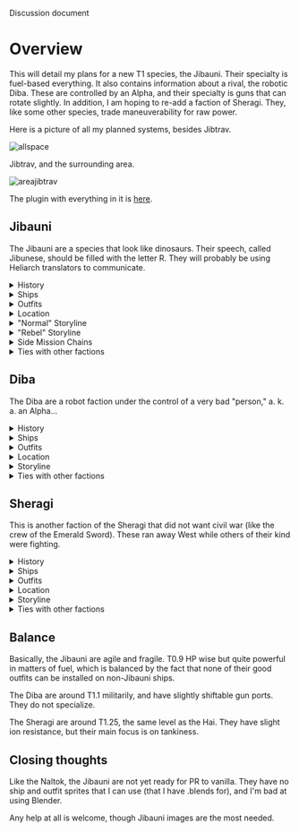 Discussion document

# Overview

This will detail my plans for a new T1 species, the Jibauni. Their specialty is fuel-based everything. 
It also contains information about a rival, the robotic Diba. These are controlled by an Alpha, and their specialty is guns that can rotate slightly.
In addition, I am hoping to re-add a faction of Sheragi. They, like some other species, trade maneuverability for raw power. <!--, and have shield generators that are more powerful then other species, but which stop working for a bit when the shields are depleted. Petersupes made the most part of the Sheragi stuff [here](https://github.com/Petersupes/sheragi-rebirth). He also provided assets, which I have taken from [this repository](https://github.com/Petersupes/Sheragi-Rebirth-Assets). -->

Here is a picture of all my planned systems, besides Jibtrav.

![allspace](https://github.com/TheGiraffe3/Jibauni/assets/145969603/92d105b7-ed64-4f97-a378-8c59b01516ae)

Jibtrav, and the surrounding area.


![areajibtrav](https://github.com/TheGiraffe3/Jibauni/assets/145969603/eaeeabcc-f821-4ccc-8392-8042b2e95794)


The plugin with everything in it is [here](https://github.com/TheGiraffe3/Jibauni/tree/Jibauni).
<!-- I have a PR to run checks with [here](https://github.com/Alrodel/endless-sky/pull/2). -->

## Jibauni

The Jibauni are a species that look like dinosaurs. Their speech, called Jibunese, should be filled with the letter R.
They will probably be using Heliarch translators to communicate.

<details>
<summary>History</summary>

Jibauni written history started sometime in the late 1500s, when the Jibauni became the dominant factor on their home planet of Baitoon. They figured out how to make non-hyperspace capable spacecraft around 2100, only to have invaders in ships painted green come from the East. These aliens were finally beaten off around 2240. With the knowledge they gained from disassembling the invaders' drives, they first made their version of the hyperdrive in 2250. _**Note: they are not that good at reverse-engineering, but with 140 years to work with they managed to break through.**_ After a 50-year period of colonization and good times, one clan in Almanhaq suddenly broke away from the main government, speedily followed by four more. These called themselves the _real_ Jibauni, and scornfully labeled the normal Jibauni the "Lazies." Fighting between the two has been going on ever since then.
Around 2400, a red-pink alien ship took off from a strange green anomaly that had been there ever since the Jibauni could remember, and hailed their homeworld of Baitoon in Jibunese, requesting permission to land. The Jibauni, after a long debate, let the ship land, but posted guards around it, for both their protection and to protect the foreigner from any dissatisfied Jibauni. The next day, the ship was gone, and one of their holy leaders, an Oracle, was missing. Reports came in of the ship passing through Sabibal, but no other traces were found.

Since the 2800s, the Jibauni have also found Heliarch ships coming in and mining asteroids from Quinlo. Because the Heliarch weapons/ships (even small ones) are so powerful, the Jibauni have lost many people while trying to disable their opponents. However, on rare occasions they manage to disable the Heliarch, and loot things from their ships. This is mainly translation devices, because they can't figure out how to get the Jump Drive (or anything else) out. Also, every time a Heliarch ship is disabled, it sends a distress call, and more Heliarch come in to help, repairing the disabled ship, which still has its Jump Drive.

In addition, small pirate ships (the biggest possible one being an Argosy) have come through the wormhole every now and then. (There is a set of Jibauni news about this.)
</details>

<details>
<summary>Ships</summary>

The Jibauni ships have built-in slowing resistance, which costs fuel to use and automatically happens. Carried ships have slowing resistance without any cost, to keep them from being unable to move too frequently. I do not think this will cause balance problems with Detainers, because the ships are fighters.
Jibauni ships are faster than a lot of other T1 ships. However, they make up for this by being extremely fragile.
Some of them also have the "fuel mount" attribute, and will be able to carry Fuel-Leaks or Fuelers. See below.

</details>

<details>
<summary>Outfits</summary>

The Jibauni outfits, and indeed the Jibauni in general, are very fuel-based. Their weapons use fuel, and so do their engines. Their generators create fuel. To stop this from being unbalanced, I have made it so that you cannot put them on ships that are not made by the Jibauni.
They also have two special types of weapons, the Fuel-Leaks and Fuelers, which take away and grant fuel, respectively. All of these (except the Leak and er 10) have the attribute "fuel mount" in the negative, and so they cannot be installed on non-Jibauni ships either.
The Fuel ers/Leaks will will be important later in the storyline, but they will not be in an initial PR, especially because sprites for them will be difficult to plan.
</details>

<details>
<summary>Location</summary>

![jibaunispace](https://github.com/TheGiraffe3/Jibauni/assets/145969603/89c2ac36-6ca3-4fc8-93ca-3bf9d4ffc31f)

_Note: the systems to the west that are uninhabited don't mean much until later in the plot line. At the beginning, they are just things for the player to explore with a JD, if they so please._


![areajibtrav](https://github.com/TheGiraffe3/Jibauni/assets/145969603/e5158288-182c-499c-b2c5-e11d127e67ed)


The Jibauni also have a small amount of slowing damage happening in their systems, hence the built-in slowing resistance on their ships.
</details>

<details>
<summary>"Normal" Storyline</summary>

_Note: in an initial PR the player probably will only be able to do the first few missions, all the way back to Baitoon. The rest will come later._

The storyline starts when landing on Baitoon. A Jibauni named Kanlanmo comes up to the player, and asks them to take him to Taltahard, one jump south-west by west. (Communication is accomplished by the aid of a translation device looted from the Heliarch, though they are not revealed to the player.)
After doing so, the player will take Kanlanmo to the rest of the Normal planets, culminating with taking him back to Baitoon.

30 days later, the player is called to make the rounds again, picking up Jibauni ships as they go. A battle starts in Baitoon while the player is on Kanlil, and `first` `last` must go and save the Jibauni there, being auto-launched if there are still Rebel ships alive. Upon finishing this mission you start receiving a salary of 1,500 credits, which can be adjusted if need be.
At this point, the player must make a decision to either go attack the Rebels in Kateaza, or stay and build up strength. No matter what the player chooses, though, a headstrong Jibauni captain attacks immediately. The player is tasked with going to rescue her, and after landing in the Station of Power, attacking Almanhaq.
In the Almanhaq battle, the Jibauni are beaten off, and must regroup. The player is tasked with bringing a Fury, a Sparrow, and a Scrapper to Jibauni space for study. Fleets are increased on both sides. 
The rest will come later.
</details>

<details>
<summary>"Rebel" Storyline</summary>

In the Jibauni first contact, the player will eventually have the option to decide that the Rebel Jibauni are right and the Normal are wrong. If this happens, the Rebel storyline can begin.
The first contact has a condition for if you are a pirate which won't be added until #6298 is merged. I fully expect that to happen before the Jibauni are ready, but if not, that should be disabled; it is meant to test if you have swizzle 6 or not.
To begin with, you are tasked with fetching some alien warships (3 Scrappers), which take part in the Battle for Baitoon.
The player leads the assault, but is driven back by sheer numbers. You must then defend Almanhaq from a Jibauni counterattack, but with the whole Rebel armada on your side, this is quite easy. Landing on Almanhaq, you are given a Rebel license and a salary of 1,200 credits. (This also can be adjusted.) Fleets on both sides are increased.

</details>

<!-- <details>
<summary>Combined Storyline</summary>
After a somewhat long wait starting when the Almanhaq battle ends (wait ≈250 days), the player is called to Jibauni space to help settle a peace treaty. Note: I haven't decided a good way this could be done. The signing goes well, and the Normal Jibauni and the Rebels intermingle. 
In addition, Hajay is mysteriously linked to Hanal, and that space opens up for colonization.
There is then a government-sponsored mission chain causing a planet in Sollo to be colonized. After this string, a timer is set. Once this timer runs out, or the Emerald Sword is discovered (whichever is later), the next phase starts.

The aliens whose ships are painted green from six hundred years ago invade again, with minions of the alien ship that kidnapped the Oracle coming with them. At this point, Sheraig and Rabalin are linked, Sabibal and Sol Diba are linked, and Sheraig is linked to Sol Diba. All Sheragi systems and Sol Diba are unhidden.
Also, Mimson is linked to Draig, and 30 days later Draig is linked to Mimson, though this is not known to the Jibauni (or the main body of the Sheragi) at the time.
Sheragi come pouring in from the South and conquer Taltahard. The Diba occupy Sabibal, although there is nowhere that _they_ can land. The Rebels, however, stay true to their alliance and an influx of them drive the Diba out of the system with the Jibauni seat of government. The Sheragi are also repulsed.

A battle is started by the Jibauni to take Sheraig, in which there is a stalemate. The Jibauni finally draw back, and the player is asked to go through Sheragi space to get the Sheragi Pirates to help them attack the normal Sheragi. The Sheragi Pirates agree to attack in 40 days, and so `first` `last` has to get back to Jibauni space and gather an attack force in time to make the attack on the specified date.
The battle culminates in the Jibauni capturing Sheraig. Another battle later, and Somitaw is under Jibauni control.

</details> -->

<details>
<summary>Side Mission Chains</summary>

There is a culture conversation on Kanlil which can will up turning into a small mission chain where you help a Jibauni get a new ship.

I am planning on having at some point (preferably after the storyline is completed) a set of missions in which the Heliarch increase force to mine asteroids in Quinlo, but the combined forces of the Sheragi and Jibauni are enough to drive them away, though without injuring them too seriously.
</details>

<details>
<summary>Ties with other factions</summary>


Diba: Hostile because of the kidnapping.


Sheragi: Hostile because of invasion hundreds of years ago.


Each other (Rebel/Normal fight): Hostile because of revolution and name-calling.


Heliarch: Hostile because of the Heliarch stealing valuable resources.


Pirates: Hostile, because why would they like each other? Pirates are pirates...

<!-- For Quarg/Drak/Pug interventions, I am not really sure how to accomplish this while fitting in with my lore. -->

The lore reason for the Quarg not living nearby to keep an eye on the Jibauni is that they are still bitter about the thievery of their rings by the Heliarch.

The Drak don't really care right now, leaving it to the Quarg to decide what to do.

I'm not sure of a good reason the Pug wouldn't intervene, because "the Pug are used enough already" definitely doesn't make sense lore-wise.

</details>

## Diba

The Diba are a robot faction under the control of a very bad "person," a. k. a. an Alpha...

<details>
<summary>History</summary>

The Diba are a faction of robots controlled by an Alpha who escaped from the original scattering in the Alpha Wars. It went through the wormhole in Jibtrav, landing on Huyya, where it kidnapped a Jibauni Oracle and went to an uninhabited system, whose stars move slightly. It has been there ever since, creating robotic warships, and getting ready to fight when the Jibauni come to get their revenge.
The Oracle is also still with it, trying to find a good way to escape. This will be a pivotal point later on in the story.
</details>

<details>
<summary>Ships</summary>

One of the reasons their ships are interesting follows. They have "turrets," but the turrets have limited rotation arcs and so are basically slightly movable guns, which is what they are in lore.
The ships have built-in engines, energy generation, and the attribute "diba gun port" with a negative number set to however many "turrets" they have, being 1, 2, 4, 8, and 16 respectively for the Llama, Ithquaya, Arbquaya, Tamquaya, and Tahquaya.
All Diba ships also have one bunk, so the Alpha can escape any time.
The Llama <!-- (https://github.com/TheGiraffe3/Jibauni/blob/aa40c5c176653dbc575df9cd035533f02e5b89cf/data/Diba/ships.txt#L14) -->is a fighter whose single turret has a limited rotation arc of 10 degrees and which has 100 cargo space. I can nerf this if desired, but the other Diba ships have a maximum cargo of 8, so I'm not sure it's too bad.
Thanks to Petersupes for the sprite.
</details>

<details>
<summary>Outfits</summary>

The Diba have one outfit: the Diba Laser Turret, which is an improved version of the Heavy Laser Turret. It has the attribute "diba gun port" 1, which means that all Diba Laser Turrets will stay on the ship they came on. They are also unlootable, so the Diba Laser Turret can never be on a non-Diba ship.
The Diba have no other outfits.
</details>

<details>
<summary>Location</summary>

![dibasystem](https://github.com/TheGiraffe3/Jibauni/assets/145969603/19ac32c5-1d6c-4b8b-adb5-2f147aad654f)

<!-- (Sorry, this is max zoom. Ignore the part of the picture that is not Sol Diba.) -->

This Diba base is south of Jibauni space, and has no _natural_ hazards. The system is out of jump range of any other system, and so is only accessible a while into the storyline.
</details>

<details>
<summary>Storyline</summary>

There will be none, unless an Alpha storyline is added someday. Because you're a normal human, the Alpha hates you too much to let you do anything related to the Diba "empire".
However, a way to get further in the Jibauni storyline may be to destroy the Diba leader's personal ship. 
I am not sure how to make it so that you can only see one of these ships at a time without use of the Author mechanic though.
</details>

<details>
<summary>Ties with other factions</summary>

I'm not sure that "ties" is the right way to put it...

Hostile with every faction except the Alphas are the ties. The Alphas are the same way in-game.
</details>

## Sheragi

This is another faction of the Sheragi that did not want civil war (like the crew of the Emerald Sword). These ran away West while others of their kind were fighting.

<details>
<summary>History</summary>

It took them more than ninety-nine thousand years to get past Coalition space and reach Jibauni space, where they were opposed.
After building a station, and then getting beaten away by the Jibauni, they continued to another region of space, which they named Alrodel. Here they stopped, and built factories and homes, and have become a great nation once more.

But, there is one set of Sheragi that is unsatisfied with the way the new government is turning out. These have turned pirate and started attacking the Sheragi, much like human pirates and the Navy.
Except for these pirates only have one entry point into their four systems.
</details>

<details>
<summary>Ships</summary>

The Sheragi ships are bulky and powerful. Their chief disadvantage is being quite slow. They do not use the Emerald Sword, although later in the storyline there could possibly be one or two.
They will have ion resistance because of storms in Ejderha and surrounding systems.
</details>

<details>
<summary>Outfits</summary>

The Sheragi outfits are fairly balanced (I hope), and partly hybrid.
Their best weapon is probably the Kinetic Spear, a massive hunk of metal not unlike the ones the "Big Brother" threatens Earth with in FW. The biggest problem of the KS is its cost.

</details>

<details>
<summary>Location</summary>

The Sheragi live southwest of the Jibauni, here. 

![sheragispace](https://github.com/TheGiraffe3/Jibauni/assets/145969603/5bd1bbda-65bd-440a-9727-fb0f8993c9a0)


All of the Sheragi systems are hidden until later in the Jibauni storyline.
</details>

<details>
<summary>Storyline</summary>

After the Sheragi appear and start attacking the Jibauni, you have the option to join the Sheragi side and battle the Jibauni and the Diba.
If you do this, you do not get help for the final battle against the Diba after the Sheragi and Jibauni make peace. More will come later.

</details>

<details>
<summary>Ties with other factions</summary>

Jibauni: Hostile, because they have been driven off.

Diba: Hostile, because the Diba are invading them.

Each other: Same as pirates in human space.

Pug: In theory this could be the Sheragi colony that the Pug got. I just liked the idea of the Sheragi not being dead permanently, but that doesn't necessarily mean that it must be a Pug colony (and my current planned lore doesn't think that either).

</details>


## Balance

Basically, the Jibauni are agile and fragile. T0.9 HP wise but quite powerful in matters of fuel, which is balanced by the fact that none of their good outfits can be installed on non-Jibauni ships.

The Diba are around T1.1 militarily, and have slightly shiftable gun ports. They do not specialize.

The Sheragi are around T1.25, the same level as the Hai. They have slight ion resistance, but their main focus is on tankiness.

## Closing thoughts

Like the Naltok, the Jibauni are not yet ready for PR to vanilla. They have no ship and outfit sprites that I can use (that I have .blends for), and I'm bad at using Blender.

<!-- Sprites would be appreciated, because though I can do the Diba ships (they are meant to look bad), I have found that I am terrible at using Blender in a way that produces good aesthetics.
The Sheragi have sprites for everything except the shield generators. -->

Any help at all is welcome, though Jibauni images are the most needed.